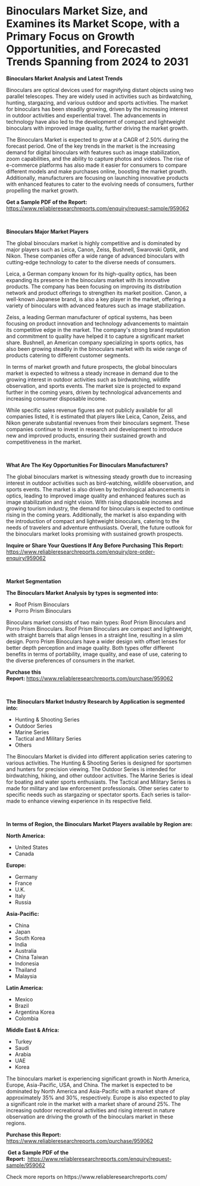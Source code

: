<p><h1>Binoculars Market Size, and Examines its Market Scope, with a Primary Focus on Growth Opportunities, and Forecasted Trends Spanning from 2024 to 2031</h1></p><p><strong>Binoculars Market Analysis and Latest Trends</strong></p>
<p><p>Binoculars are optical devices used for magnifying distant objects using two parallel telescopes. They are widely used in activities such as birdwatching, hunting, stargazing, and various outdoor and sports activities. The market for binoculars has been steadily growing, driven by the increasing interest in outdoor activities and experiential travel. The advancements in technology have also led to the development of compact and lightweight binoculars with improved image quality, further driving the market growth.</p><p>The Binoculars Market is expected to grow at a CAGR of 2.50% during the forecast period. One of the key trends in the market is the increasing demand for digital binoculars with features such as image stabilization, zoom capabilities, and the ability to capture photos and videos. The rise of e-commerce platforms has also made it easier for consumers to compare different models and make purchases online, boosting the market growth. Additionally, manufacturers are focusing on launching innovative products with enhanced features to cater to the evolving needs of consumers, further propelling the market growth.</p></p>
<p><strong>Get a Sample PDF of the Report:&nbsp;</strong> <a href="https://www.reliableresearchreports.com/enquiry/request-sample/959062">https://www.reliableresearchreports.com/enquiry/request-sample/959062</a></p>
<p>&nbsp;</p>
<p><strong>Binoculars Major Market Players</strong></p>
<p><p>The global binoculars market is highly competitive and is dominated by major players such as Leica, Canon, Zeiss, Bushnell, Swarovski Optik, and Nikon. These companies offer a wide range of advanced binoculars with cutting-edge technology to cater to the diverse needs of consumers.</p><p>Leica, a German company known for its high-quality optics, has been expanding its presence in the binoculars market with its innovative products. The company has been focusing on improving its distribution network and product offerings to strengthen its market position. Canon, a well-known Japanese brand, is also a key player in the market, offering a variety of binoculars with advanced features such as image stabilization.</p><p>Zeiss, a leading German manufacturer of optical systems, has been focusing on product innovation and technology advancements to maintain its competitive edge in the market. The company's strong brand reputation and commitment to quality have helped it to capture a significant market share. Bushnell, an American company specializing in sports optics, has also been growing steadily in the binoculars market with its wide range of products catering to different customer segments.</p><p>In terms of market growth and future prospects, the global binoculars market is expected to witness a steady increase in demand due to the growing interest in outdoor activities such as birdwatching, wildlife observation, and sports events. The market size is projected to expand further in the coming years, driven by technological advancements and increasing consumer disposable income.</p><p>While specific sales revenue figures are not publicly available for all companies listed, it is estimated that players like Leica, Canon, Zeiss, and Nikon generate substantial revenues from their binoculars segment. These companies continue to invest in research and development to introduce new and improved products, ensuring their sustained growth and competitiveness in the market.</p></p>
<p>&nbsp;</p>
<p><strong>What Are The Key Opportunities For Binoculars Manufacturers?</strong></p>
<p><p>The global binoculars market is witnessing steady growth due to increasing interest in outdoor activities such as bird-watching, wildlife observation, and sports events. The market is also driven by technological advancements in optics, leading to improved image quality and enhanced features such as image stabilization and night vision. With rising disposable incomes and growing tourism industry, the demand for binoculars is expected to continue rising in the coming years. Additionally, the market is also expanding with the introduction of compact and lightweight binoculars, catering to the needs of travelers and adventure enthusiasts. Overall, the future outlook for the binoculars market looks promising with sustained growth prospects.</p></p>
<p><strong>Inquire or Share Your Questions If Any Before Purchasing This Report:</strong> <a href="https://www.reliableresearchreports.com/enquiry/pre-order-enquiry/959062">https://www.reliableresearchreports.com/enquiry/pre-order-enquiry/959062</a></p>
<p>&nbsp;</p>
<p><strong>Market Segmentation</strong></p>
<p><strong>The Binoculars Market Analysis by types is segmented into:</strong></p>
<p><ul><li>Roof Prism Binoculars</li><li>Porro Prism Binoculars</li></ul></p>
<p><p>Binoculars market consists of two main types: Roof Prism Binoculars and Porro Prism Binoculars. Roof Prism Binoculars are compact and lightweight, with straight barrels that align lenses in a straight line, resulting in a slim design. Porro Prism Binoculars have a wider design with offset lenses for better depth perception and image quality. Both types offer different benefits in terms of portability, image quality, and ease of use, catering to the diverse preferences of consumers in the market.</p></p>
<p><strong>Purchase this Report:&nbsp;</strong><a href="https://www.reliableresearchreports.com/purchase/959062">https://www.reliableresearchreports.com/purchase/959062</a></p>
<p>&nbsp;</p>
<p><strong>The Binoculars Market Industry Research by Application is segmented into:</strong></p>
<p><ul><li>Hunting & Shooting Series</li><li>Outdoor Series</li><li>Marine Series</li><li>Tactical and Military Series</li><li>Others</li></ul></p>
<p><p>The Binoculars Market is divided into different application series catering to various activities. The Hunting & Shooting Series is designed for sportsmen and hunters for precision viewing. The Outdoor Series is intended for birdwatching, hiking, and other outdoor activities. The Marine Series is ideal for boating and water sports enthusiasts. The Tactical and Military Series is made for military and law enforcement professionals. Other series cater to specific needs such as stargazing or spectator sports. Each series is tailor-made to enhance viewing experience in its respective field.</p></p>
<p>&nbsp;</p>
<p><strong>In terms of Region, the Binoculars Market Players available by Region are:</strong></p>
<p>
    <p> <strong> North America: </strong>
        <ul>
            <li>United States</li>
            <li>Canada</li>
        </ul>
        </p> 
    <p> <strong> Europe: </strong>
        <ul>
            <li>Germany</li>
            <li>France</li>
            <li>U.K.</li>
            <li>Italy</li>
            <li>Russia</li>
        </ul>
        </p> 
    <p> <strong> Asia-Pacific: </strong>
        <ul>
            <li>China</li>
            <li>Japan</li>
            <li>South Korea</li>
            <li>India</li>
            <li>Australia</li>
            <li>China Taiwan</li>
            <li>Indonesia</li>
            <li>Thailand</li>
            <li>Malaysia</li>
        </ul>
        </p> 
    <p> <strong> Latin America: </strong>
        <ul>
            <li>Mexico</li>
            <li>Brazil</li>
            <li>Argentina Korea</li>
            <li>Colombia</li>
        </ul>
        </p> 
    <p> <strong> Middle East & Africa: </strong>
        <ul>
            <li>Turkey</li>
            <li>Saudi</li>
            <li>Arabia</li>
            <li>UAE</li>
            <li>Korea</li>
        </ul>
    </p>
    </p>
<p><p>The binoculars market is experiencing significant growth in North America, Europe, Asia-Pacific, USA, and China. The market is expected to be dominated by North America and Asia-Pacific with a market share of approximately 35% and 30%, respectively. Europe is also expected to play a significant role in the market with a market share of around 25%. The increasing outdoor recreational activities and rising interest in nature observation are driving the growth of the binoculars market in these regions.</p></p>
<p><strong>Purchase this Report: </strong><a href="https://www.reliableresearchreports.com/purchase/959062">https://www.reliableresearchreports.com/purchase/959062</a></p>
<p>&nbsp;<strong>Get a Sample PDF of the Report:&nbsp;&nbsp;</strong><a href="https://www.reliableresearchreports.com/enquiry/request-sample/959062">https://www.reliableresearchreports.com/enquiry/request-sample/959062</a></p>
<p><strong></strong></p>
<p>Check more reports on https://www.reliableresearchreports.com/</p>